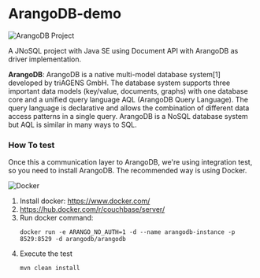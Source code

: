 # ArangoDB-demo

![ArangoDB Project](http://www.jnosql.org/img/logos/ArangoDB.png)

A JNoSQL project with Java SE using Document API with ArangoDB as driver implementation.


**ArangoDB**: ArangoDB is a native multi-model database system[1] developed by triAGENS GmbH. The database system supports three important data models (key/value, documents, graphs) with one database core and a unified query language AQL (ArangoDB Query Language). The query language is declarative and allows the combination of different data access patterns in a single query. ArangoDB is a NoSQL database system but AQL is similar in many ways to SQL.
              


### How To test

Once this a communication layer to ArangoDB, we're using integration test, so you need to install ArangoDB. The recommended way is using Docker.

![Docker](https://d1q6f0aelx0por.cloudfront.net/product-logos/library-docker-logo.png)


1. Install docker: https://www.docker.com/
1. https://hub.docker.com/r/couchbase/server/
1. Run docker command:
    ```console
    docker run -e ARANGO_NO_AUTH=1 -d --name arangodb-instance -p 8529:8529 -d arangodb/arangodb
    ```
1. Execute the test 
    ```console
    mvn clean install
    ```
